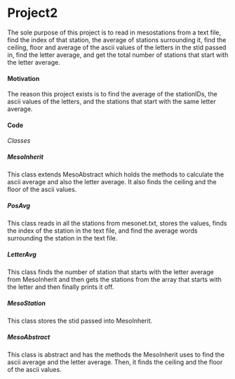 # Project2
The sole purpose of this project is to read in mesostations from a text file, find the index of that station, the average of stations surrounding it, find the ceiling, floor and average of the ascii values of the letters in the stid passed in, find the letter average, and get the total number of stations that start with the letter average.
#### Motivation
The reason this project exists is to find the average of the stationIDs, the ascii values of the letters, and the stations that start with the same letter average.
#### Code
*Classes*
##### MesoInherit
This class extends MesoAbstract which holds the methods to calculate the ascii average and also the letter average. It also finds the ceiling and the floor of the ascii values.
##### PosAvg
This class reads in all the stations from mesonet.txt, stores the values, finds the index of the station in the text file, and find the average words surrounding the station in the text file.
##### LetterAvg
This class finds the number of station that starts with the letter average from MesoInherit and then gets the stations from the array that starts with the letter and then finally prints it off.
##### MesoStation
This class stores the stid passed into MesoInherit.
##### MesoAbstract
This class is abstract and has the methods the MesoInherit uses to find the ascii average and the letter average. Then, it finds the ceiling and the floor of the ascii values. 
